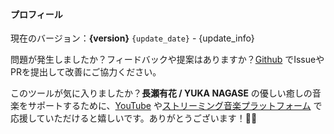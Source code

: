#### プロフィール

現在のバージョン：**{version}** `{update_date}` - {update_info}

問題が発生しましたか？フィードバックや提案はありますか？[Github](https://github.com/Antonoko/Windrecorder) でIssueやPRを提出して改善にご協力ください。

このツールが気に入りましたか？**長瀬有花 / YUKA NAGASE** の優しい癒しの音楽をサポートするために、[YouTube](https://www.youtube.com/channel/UCf-PcSHzYAtfcoiBr5C9DZA) や[ストリーミング音楽プラットフォーム](https://stlink.to/YUKA-NAGASE_DSP_YT) で応援していただけると嬉しいです。ありがとうございます！🥰🧡
